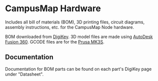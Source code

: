 # CampusMap Hardware

Includes all bill of materials (BOM), 3D printing files, circuit diagrams, assembly instructions, etc. for the CampusMap Node hardware.

BOM downloaded from [DigiKey](https://www.digikey.ca). 3D model files are made using [AutoDesk Fusion 360](https://shop.prusa3d.com/en/3d-printers/181-original-prusa-i3-mk3s-3d-printer.html). GCODE files are for the [Prusa MK3S](https://shop.prusa3d.com/en/3d-printers/181-original-prusa-i3-mk3s-3d-printer.html).

## Documentation

Documentation for BOM parts can be found on each part's DigiKey page under "Datasheet".